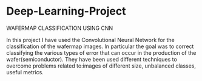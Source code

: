 # Deep-Learning-Project
WAFERMAP CLASSIFICATION USING CNN

In this project I have used the Convolutional Neural Network for the classification
of the wafermap images. In particular the goal was to correct classifying the various
types of error that can occur in the production of the wafer(semiconductor). They
have been used different techniques to overcome problems related to:images of different size,
unbalanced classes, useful metrics.
 
